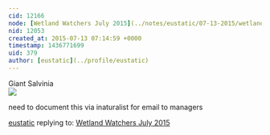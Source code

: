 ```yaml
---
cid: 12166
node: [Wetland Watchers July 2015](../notes/eustatic/07-13-2015/wetlands-watchers-july-2015)
nid: 12053
created_at: 2015-07-13 07:14:59 +0000
timestamp: 1436771699
uid: 379
author: [eustatic](../profile/eustatic)
---
```


Giant Salvinia <br>
<img src="https://farm4.staticflickr.com/3757/19628104186_e250f01926_n.jpg">

need to document this via inaturalist for email to managers

[eustatic](../profile/eustatic) replying to: [Wetland Watchers July 2015](../notes/eustatic/07-13-2015/wetlands-watchers-july-2015)


